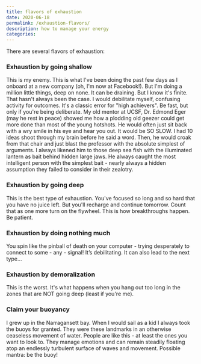 ```yaml
---
title: flavors of exhaustion
date: 2020-06-18
permalink: /exhaustion-flavors/
description: how to manage your energy 
categories:
---
```

There are several flavors of exhaustion:

### Exhaustion by going shallow

This is my enemy. This is what I've been doing the past few days as I onboard at a new company (oh, I'm now at Facebook!). But I'm doing a million little things, deep on none. It can be draining. But I know it's finite. That hasn't always been the case. I would debilitate myself, confusing activity for outcomes. It's a classic error for "high achievers". Be fast, but only if you're being deliberate.
My old mentor at UCSF, Dr. Edmond Eger (may he rest in peace) showed me how a plodding old geezer could get more done than most of the young hotshots. He would often just sit back with a wry smile in his eye and hear you out. It would be SO SLOW. I had 10 ideas shoot through my brain before he said a word. Then, he would croak from that chair and just blast the professor with the absolute simplest of arguments. I always likened him to those deep sea fish with the illuminated lantern as bait behind hidden large jaws. He always caught the most intelligent person with the simplest bait - nearly always a hidden assumption they failed to consider in their zealotry.  

### Exhaustion by going deep

This is the best type of exhaustion. You've focused so long and so hard that you have no juice left. But you'll recharge and continue tomorrow. Count that as one more turn on the flywheel. This is how breakthroughs happen. Be patient. 

### Exhaustion by doing nothing much
You spin like the pinball of death on your computer - trying desperately to connect to some - any - signal! It’s debilitating. It can also lead to the next type…

### Exhaustion by demoralization

This is the worst. It's what happens when you hang out too long in the zones that are NOT going deep (least if you're me). 

### Claim your buoyancy 
I grew up in the Narragansett bay. When I would sail as a kid I always took the buoys for granted. They were these landmarks in an otherwise ceaseless movement of water. People are like this - at least the ones you want to look to. They manage emotions and can remain steadily floating atop an endlessly turbulent surface of waves and movement. Possible mantra: be the buoy! 